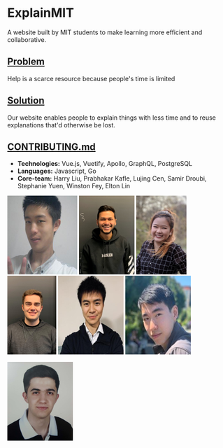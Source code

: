 # ExplainMIT 
A website built by MIT students to make learning more efficient and collaborative. 

## [Problem](https://medium.com/@eltonlin1998/look-and-youll-see-71cb92125baa)
Help is a scarce resource because people's time is limited

## [Solution](https://www.youtube.com/watch?v=POis_ihKexo)
Our website enables people to explain things with less time and to reuse explanations that'd otherwise be lost. 

## [CONTRIBUTING.md](documentation/CONTRIBUTING.md)
- **Technologies:** Vue.js, Vuetify, Apollo, GraphQL, PostgreSQL
- **Languages:** Javascript, Go
- **Core-team:** Harry Liu, Prabhakar Kafle, Lujing Cen, Samir Droubi, Stephanie Yuen, Winston Fey, Elton Lin
<p float="left">
  <img src="documentation/Harry.jpg" alt="member photo" width="160" height="180/>
  <img src="documentation/Samir.png" alt="member photo" width="150" height="180"/>
  <img src="documentation/Prabhakar.jpg" alt="member photo" height="180"/>
                                                                         <img src="documentation/Stephanie.jpg" alt="member photo" height="180"/>
  <img src="documentation/Winston.jpg" alt="member photo" height="180"/>
  <img src="documentation/Elton.png" alt="member photo" width="150" height="180"/>
   <img src="documentation/Lujing.jpg" alt="member photo" width="150" height="180"/>
</p>
                                                                                   <img src="documentation/Samir.png" alt="member photo" width="150" height="180"/>
                                                                    

                                                                    
                                                             
